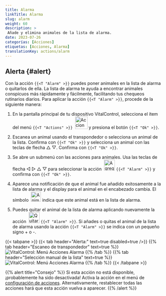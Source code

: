 ```yaml
---
title: Alarma
linkTitle: Alarma
slug: alarm
weight: 60
description: >
 Añade y elimina animales de la lista de alarma.
date: 2023-07-26
categorías: [Acciones]
etiquetas: [Acciones, Alarma]
translationKey: actions/alarm
---
```


## Alerta {#alert}

Con la acción `{{<T "Alarm" >}}` puedes poner animales en la lista de alarma o quitarlos de ella. La lista de alarma te ayuda a encontrar animales conspicuos más rápidamente y fácilmente, facilitando tus chequeos rutinarios diarios. Para aplicar la acción `{{<T "Alarm" >}}`, procede de la siguiente manera:

1. En la pantalla principal de tu dispositivo VitalControl, selecciona el ítem del menú `{{<T "Actions" >}}` &nbsp;<img src="/icons/actions.svg" width="40" align="bottom" alt="Acciones" /> y presiona el botón `{{<T "Ok" >}}`.

2. Escanea un animal usando el transpondedor o selecciona un animal de la lista. Confirma con `{{<T "Ok" >}}` y selecciona un animal con las teclas de flecha △ ▽. Confirma con `{{<T "Ok" >}}`.

3. Se abre un submenú con las acciones para animales. Usa las teclas de flecha ◁ ▷ △ ▽ para seleccionar la acción &nbsp;<img src="/icons/actions/alarm.svg" width="35" align="bottom" alt="Agregar alarma" /> `{{<T "Alarm" >}}` y confirma con `{{<T "Ok" >}}`.

4. Aparece una notificación de que el animal fue añadido exitosamente a la lista de alarma y el display para el animal en el encabezado cambia. El símbolo &nbsp;<img src="/icons/header/animal-in-alarm.svg" width="32" align="bottom" alt="Animal en alarma" /> indica que este animal está en la lista de alarma.

5. Puedes quitar el animal de la lista de alarma aplicando nuevamente la acción &nbsp;<img src="/icons/actions/alarm-minus.svg" width="35" align="bottom" alt="Quitar alarma" /> `{{<T "Alarm" >}}`. Si añades o quitas el animal de la lista de alarma usando la acción `{{<T "Alarm" >}}` se indica con un pequeño signo + o -.

{{< tabpane >}}
{{< tab header="Alerta:" text=true disabled=true />}}
{{% tab header="Escaneo de transpondedor" text=true %}}
![VitalControl: Menú Acciones Alarma](../images/alarm-scan.png "Alarma")
{{% /tab %}}
{{% tab header="Selección manual de la lista" text=true %}}
![VitalControl: Menú Acciones Alarma](../images/alarm.png "Alarma")
{{% /tab %}}
{{< /tabpane >}}

{{% alert title="Consejo" %}}
Si esta acción no está disponible, ¡probablemente ha sido desactivada! Activa la acción en el menú de [configuración de acciones](/es/docs/actions/setting/). Alternativamente, restablecer todas las acciones hará que esta acción vuelva a aparecer.
{{% /alert %}}
